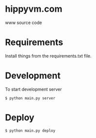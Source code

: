 hippyvm.com
===========

www source code

Requirements
============

Install things from the requirements.txt file.


Development
===========

To start development server

    $ python main.py server


Deploy
======

    $ python main.py deploy

